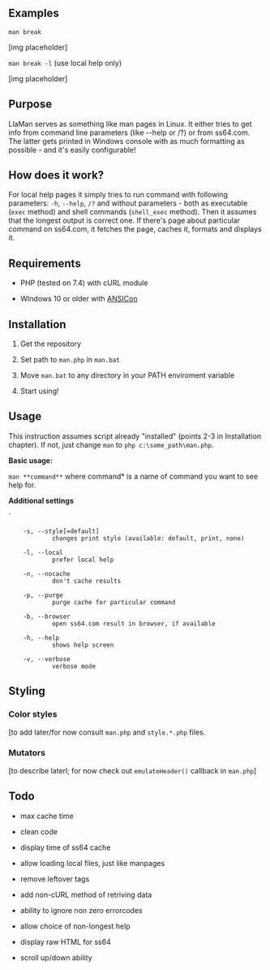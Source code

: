 ## Examples

`man break` 

[img placeholder]

`man break -l` (use local help only)

[img placeholder]

## Purpose

LlaMan serves as something like man pages in Linux. It either tries to get info from command line parameters (like --help or /?) or from ss64.com. The latter gets printed in Windows console with as much formatting as possible - and it's easily configurable!

## How does it work?

For local help pages it simply tries to run command with following parameters: `-h`, `--help`, `/?` and without parameters - both as executable (`exec` method) and shell commands (`shell_exec` method). Then it assumes that the longest output is correct one. If there's page about particular command on ss64.com, it fetches the page, caches it, formats and displays it.

## Requirements

* PHP (tested on 7.4) with cURL module

* WIndows 10 or older with [ANSICon](https://github.com/adoxa/ansicon)

## Installation

1) Get the repository

2) Set path to `man.php` in `man.bat`

3) Move `man.bat` to any directory in your PATH enviroment variable

4) Start using!

## Usage

This instruction assumes script already "installed" (points 2-3 in Installation chapter). If not, just change `man` to `php c:\some_path\man.php`.

**Basic usage:**

`man **command**` where command* is a name of command you want to see help for.

**Additional settings**

`   

        -s, --style[=default]
                changes print style (available: default, print, none)
    
        -l, --local
                prefer local help
    
        -n, --nocache
                don't cache results
    
        -p, --purge
                purge cache for particular command
                
        -b, --browser
                open ss64.com result in browser, if available

        -h, --help
                shows help screen
                
        -v, --verbose
                verbose mode

## Styling

### Color styles

[to add later/for now consult `man.php` and `style.*.php` files.

### Mutators

[to describe laterl; for now check out `emulateHeader()` callback in `man.php`]

## Todo

* max cache time

* clean code

* display time of ss64 cache

* allow loading local files, just like manpages

* remove leftover tags

* add non-cURL method of retriving data

* ability to ignore non zero errorcodes

* allow choice of non-longest help

* display raw HTML for ss64

* scroll up/down ability
